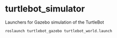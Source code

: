 turtlebot_simulator
===================

Launchers for Gazebo simulation of the TurtleBot


```sh
roslaunch turtlebot_gazebo turtlebot_world.launch
```
